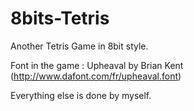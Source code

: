 # 8bits-Tetris

Another Tetris Game in 8bit style.

Font in the game : Upheaval by Brian Kent (http://www.dafont.com/fr/upheaval.font)

Everything else is done by myself.

